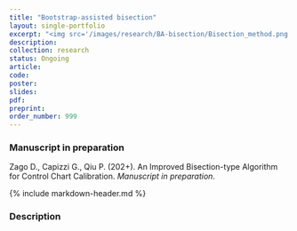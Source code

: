 ```yaml
---
title: "Bootstrap-assisted bisection"
layout: single-portfolio
excerpt: "<img src='/images/research/BA-bisection/Bisection_method.png' >"
description:
collection: research
status: Ongoing
article:
code:
poster: 
slides:
pdf:
preprint:
order_number: 999
---
```


### Manuscript in preparation
Zago D., Capizzi G., Qiu P. (202+). An Improved Bisection-type Algorithm for Control Chart Calibration. *Manuscript in preparation*.

{% include markdown-header.md %}

### Description ###
